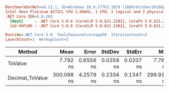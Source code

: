 ``` ini

BenchmarkDotNet=v0.12.1, OS=Windows 10.0.17763.1879 (1809/October2018Update/Redstone5)
Intel Xeon Platinum 8272CL CPU 2.60GHz, 1 CPU, 2 logical and 2 physical cores
.NET Core SDK=5.0.203
  [Host]     : .NET Core 5.0.6 (CoreCLR 5.0.621.22011, CoreFX 5.0.621.22011), X64 RyuJIT
  Job-VHFLMO : .NET Core 5.0.6 (CoreCLR 5.0.621.22011, CoreFX 5.0.621.22011), X64 RyuJIT

Runtime=.NET Core 5.0  Toolchain=netcoreapp50  IterationCount=3  
LaunchCount=1  WarmupCount=3  

```
|          Method |       Mean |     Error |    StdDev |    StdErr |        Min |        Max |     Median | Ratio | MannWhitney(5%) | RatioSD |
|---------------- |-----------:|----------:|----------:|----------:|-----------:|-----------:|-----------:|------:|---------------- |--------:|
|         ToValue |   7.792 ns | 0.6556 ns | 0.0359 ns | 0.0207 ns |   7.764 ns |   7.832 ns |   7.780 ns |  1.00 |            Base |    0.00 |
| Decimal_ToValue | 300.098 ns | 4.2579 ns | 0.2334 ns | 0.1347 ns | 299.912 ns | 300.360 ns | 300.021 ns | 38.51 |               ? |    0.20 |
